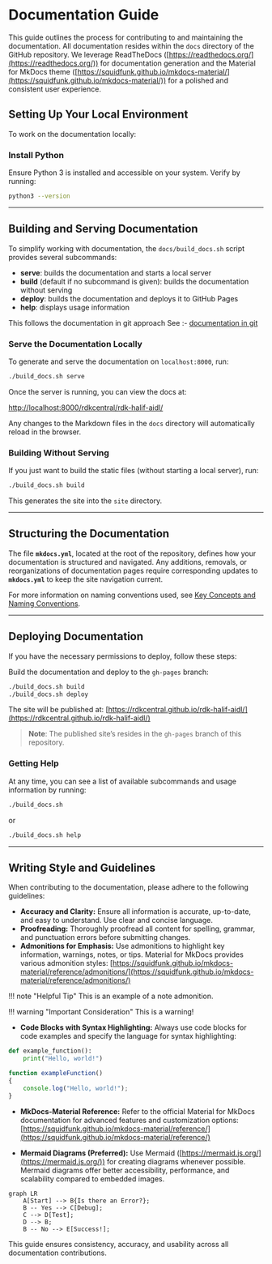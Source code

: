 # Documentation Guide

This guide outlines the process for contributing to and maintaining the documentation. All documentation resides within the `docs` directory of the GitHub repository. We leverage ReadTheDocs ([https://readthedocs.org/](https://readthedocs.org/)) for documentation generation and the Material for MkDocs theme ([https://squidfunk.github.io/mkdocs-material/](https://squidfunk.github.io/mkdocs-material/)) for a polished and consistent user experience.

## Setting Up Your Local Environment

To work on the documentation locally:

### Install Python

Ensure Python 3 is installed and accessible on your system. Verify by running:

```bash
python3 --version
```

---

## Building and Serving Documentation

To simplify working with documentation, the `docs/build_docs.sh` script provides several subcommands:

- **serve**: builds the documentation and starts a local server  
- **build** (default if no subcommand is given): builds the documentation without serving  
- **deploy**: builds the documentation and deploys it to GitHub Pages  
- **help**: displays usage information

This follows the documentation in git approach See :- [documentation in git](../whitepapers/documentation_in_git.md)

### Serve the Documentation Locally

To generate and serve the documentation on `localhost:8000`, run:

```bash
./build_docs.sh serve
```

Once the server is running, you can view the docs at:

[http://localhost:8000/rdkcentral/rdk-halif-aidl/](http://localhost:8000/rdkcentral/rdk-halif-aidl/)

Any changes to the Markdown files in the `docs` directory will automatically reload in the browser.

### Building Without Serving

If you just want to build the static files (without starting a local server), run:

```bash
./build_docs.sh build
```

This generates the site into the `site` directory.

---

## Structuring the Documentation

The file **`mkdocs.yml`**, located at the root of the repository, defines how your documentation is structured and navigated. Any additions, removals, or reorganizations of documentation pages require corresponding updates to **`mkdocs.yml`** to keep the site navigation current.

For more information on naming conventions used, see [Key Concepts and Naming Conventions](../halif/key_concepts/hal/hal_naming_conventions.md).

---

## Deploying Documentation

If you have the necessary permissions to deploy, follow these steps:

Build the documentation and deploy to the `gh-pages` branch:

```bash
./build_docs.sh build
./build_docs.sh deploy
```

The site will be published at: [https://rdkcentral.github.io/rdk-halif-aidl/](https://rdkcentral.github.io/rdk-halif-aidl/)  

> **Note**: The published site’s resides in the `gh-pages` branch of this repository.

### Getting Help

At any time, you can see a list of available subcommands and usage information by running:

```bash
./build_docs.sh
```

or

```bash
./build_docs.sh help
```

---

## Writing Style and Guidelines

When contributing to the documentation, please adhere to the following guidelines:

- **Accuracy and Clarity:** Ensure all information is accurate, up-to-date, and easy to understand. Use clear and concise language.
- **Proofreading:** Thoroughly proofread all content for spelling, grammar, and punctuation errors before submitting changes.
- **Admonitions for Emphasis:** Use admonitions to highlight key information, warnings, notes, or tips. Material for MkDocs provides various admonition styles: [https://squidfunk.github.io/mkdocs-material/reference/admonitions/](https://squidfunk.github.io/mkdocs-material/reference/admonitions/)

!!! note "Helpful Tip"
    This is an example of a note admonition.

!!! warning "Important Consideration"
    This is a warning!

- **Code Blocks with Syntax Highlighting:** Always use code blocks for code examples and specify the language for syntax highlighting:

```python
def example_function():
    print("Hello, world!")
```

```javascript
function exampleFunction() 
{
    console.log("Hello, world!");
}
```

- **MkDocs-Material Reference:** Refer to the official Material for MkDocs documentation for advanced features and customization options: [https://squidfunk.github.io/mkdocs-material/reference/](https://squidfunk.github.io/mkdocs-material/reference/)

- **Mermaid Diagrams (Preferred):** Use Mermaid ([https://mermaid.js.org/](https://mermaid.js.org/)) for creating diagrams whenever possible. Mermaid diagrams offer better accessibility, performance, and scalability compared to embedded images.

```mermaid
graph LR
    A[Start] --> B{Is there an Error?};
    B -- Yes --> C[Debug];
    C --> D[Test];
    D --> B;
    B -- No --> E[Success!];
```

This guide ensures consistency, accuracy, and usability across all documentation contributions.
